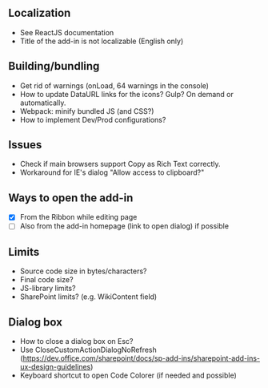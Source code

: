 ## Localization
- See ReactJS documentation
- Title of the add-in is not localizable (English only)

## Building/bundling
- Get rid of warnings (onLoad, 64 warnings in the console)
- How to update DataURL links for the icons? Gulp? On demand or automatically.
- Webpack: minify bundled JS (and CSS?)
- How to implement Dev/Prod configurations?

## Issues
- Check if main browsers support Copy as Rich Text correctly.
- Workaround for IE's dialog "Allow access to clipboard?"

## Ways to open the add-in
- [x] From the Ribbon while editing page
- [ ] Also from the add-in homepage (link to open dialog) if possible

## Limits
- Source code size in bytes/characters?
- Final code size?
- JS-library limits?
- SharePoint limits? (e.g. WikiContent field)

## Dialog box
- How to close a dialog box on Esc?
- Use CloseCustomActionDialogNoRefresh (https://dev.office.com/sharepoint/docs/sp-add-ins/sharepoint-add-ins-ux-design-guidelines)
- Keyboard shortcut to open Code Colorer (if needed and possible)
